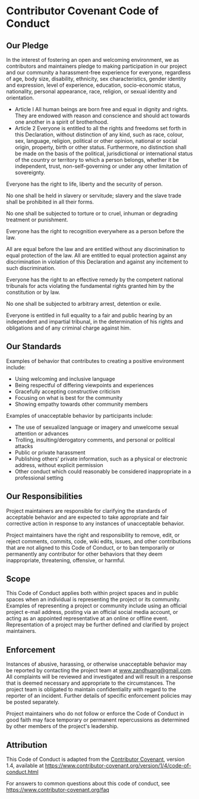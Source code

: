 # Contributor Covenant Code of Conduct

## Our Pledge

In the interest of fostering an open and welcoming environment, we as
contributors and maintainers pledge to making participation in our project and
our community a harassment-free experience for everyone, regardless of age, body
size, disability, ethnicity, sex characteristics, gender identity and expression,
level of experience, education, socio-economic status, nationality, personal
appearance, race, religion, or sexual identity and orientation.

* Article I
All human beings are born free and equal in dignity and rights. They are
endowed with reason and conscience and should act towards one another in a
spirit of brotherhood.
* Article 2
Everyone is entitled to all the rights and freedoms set forth in this Declaration,
without distinction of any kind, such as race, colour, sex, language, religion,
political or other opinion, national or social origin, property, birth or other status.
Furthermore, no distinction shall be made on the basis of the political,
jurisdictional or international status of the country or territory to which a person
belongs, whether it be independent, trust, non-self-governing or under any other
limitation of sovereignty.

Everyone has the right to life, liberty and the security of person.

No one shall be held in slavery or servitude; slavery and the slave trade shall be
prohibited in all their forms.

No one shall be subjected to torture or to cruel, inhuman or degrading treatment
or punishment. 

Everyone has the right to recognition everywhere as a person before the law.

All are equal before the law and are entitled without any discrimination to equal
protection of the law. All are entitled to equal protection against any
discrimination in violation of this Declaration and against any incitement to such
discrimination.

Everyone has the right to an effective remedy by the competent national tribunals
for acts violating the fundamental rights granted him by the constitution or by law.

No one shall be subjected to arbitrary arrest, detention or exile.

Everyone is entitled in full equality to a fair and public hearing by an independent
and impartial tribunal, in the determination of his rights and obligations and of any
criminal charge against him.

## Our Standards

Examples of behavior that contributes to creating a positive environment
include:

* Using welcoming and inclusive language
* Being respectful of differing viewpoints and experiences
* Gracefully accepting constructive criticism
* Focusing on what is best for the community
* Showing empathy towards other community members

Examples of unacceptable behavior by participants include:

* The use of sexualized language or imagery and unwelcome sexual attention or
 advances
* Trolling, insulting/derogatory comments, and personal or political attacks
* Public or private harassment
* Publishing others' private information, such as a physical or electronic
 address, without explicit permission
* Other conduct which could reasonably be considered inappropriate in a
 professional setting

## Our Responsibilities

Project maintainers are responsible for clarifying the standards of acceptable
behavior and are expected to take appropriate and fair corrective action in
response to any instances of unacceptable behavior.

Project maintainers have the right and responsibility to remove, edit, or
reject comments, commits, code, wiki edits, issues, and other contributions
that are not aligned to this Code of Conduct, or to ban temporarily or
permanently any contributor for other behaviors that they deem inappropriate,
threatening, offensive, or harmful.

## Scope

This Code of Conduct applies both within project spaces and in public spaces
when an individual is representing the project or its community. Examples of
representing a project or community include using an official project e-mail
address, posting via an official social media account, or acting as an appointed
representative at an online or offline event. Representation of a project may be
further defined and clarified by project maintainers.

## Enforcement

Instances of abusive, harassing, or otherwise unacceptable behavior may be
reported by contacting the project team at www.zandhuang@gmail.com. All
complaints will be reviewed and investigated and will result in a response that
is deemed necessary and appropriate to the circumstances. The project team is
obligated to maintain confidentiality with regard to the reporter of an incident.
Further details of specific enforcement policies may be posted separately.

Project maintainers who do not follow or enforce the Code of Conduct in good
faith may face temporary or permanent repercussions as determined by other
members of the project's leadership.

## Attribution

This Code of Conduct is adapted from the [Contributor Covenant][homepage], version 1.4,
available at https://www.contributor-covenant.org/version/1/4/code-of-conduct.html

[homepage]: https://www.contributor-covenant.org

For answers to common questions about this code of conduct, see
https://www.contributor-covenant.org/faq
